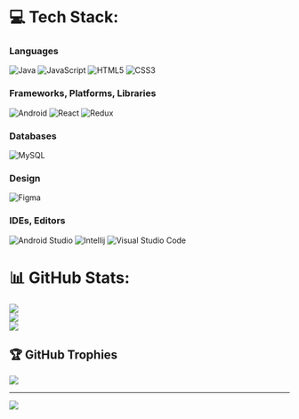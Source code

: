 
# 💻 Tech Stack:

### Languages
![Java](https://img.shields.io/badge/java-%23ED8B00.svg?style=for-the-badge&logo=java&logoColor=white) 
![JavaScript](https://img.shields.io/badge/javascript-%23323330.svg?style=for-the-badge&logo=javascript&logoColor=%23F7DF1E)
![HTML5](https://img.shields.io/badge/html5-%23E34F26.svg?style=for-the-badge&logo=html5&logoColor=white) 
![CSS3](https://img.shields.io/badge/css3-%231572B6.svg?style=for-the-badge&logo=css3&logoColor=white)

### Frameworks, Platforms, Libraries
![Android](https://img.shields.io/badge/Android-3DDC84?style=for-the-badge&logo=android&logoColor=white)
![React](https://img.shields.io/badge/react-%2320232a.svg?style=for-the-badge&logo=react&logoColor=%2361DAFB) 
![Redux](https://img.shields.io/badge/redux-%23593d88.svg?style=for-the-badge&logo=redux&logoColor=white)

### Databases
![MySQL](https://img.shields.io/badge/mysql-%2300f.svg?style=for-the-badge&logo=mysql&logoColor=white) 

### Design
![Figma](https://img.shields.io/badge/figma-%23F24E1E.svg?style=for-the-badge&logo=figma&logoColor=white) 

### IDEs, Editors
![Android Studio](https://img.shields.io/badge/android%20studio-%236DB33F.svg?style=for-the-badge&logo=android&logoColor=white)
![Intellij](https://img.shields.io/badge/intellij-143?style=for-the-badge&logo=intellij&logoColor=black&color=orange)
![Visual Studio Code](https://img.shields.io/badge/Visual%20Studio%20Code-0078d7.svg?style=for-the-badge&logo=visual-studio-code&logoColor=white)

# 📊 GitHub Stats:
![](https://github-readme-stats.vercel.app/api?username=MajidHosseinzadeh&theme=dark&hide_border=false&include_all_commits=true&count_private=true)<br/>
![](https://github-readme-streak-stats.herokuapp.com/?user=MajidHosseinzadeh&theme=dark&hide_border=false)<br/>
![](https://github-readme-stats.vercel.app/api/top-langs/?username=MajidHosseinzadeh&theme=dark&hide_border=false&include_all_commits=true&count_private=true&layout=compact)



## 🏆 GitHub Trophies
![](https://github-profile-trophy.vercel.app/?username=MajidHosseinzadeh&theme=radical&no-frame=false&no-bg=true&margin-w=4)

---
[![](https://visitcount.itsvg.in/api?id=MajidHosseinzadeh&icon=0&color=1)](https://visitcount.itsvg.in)

